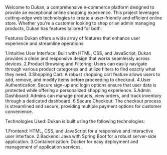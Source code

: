Welcome to Dukan, a comprehensive e-commerce platform designed to provide an exceptional online shopping experience. This project leverages cutting-edge web technologies to create a user-friendly and efficient online store. Whether you're a customer looking to shop or an admin managing products, Dukan has features tailored for both.

Features
Dukan offers a wide array of features that enhance user experience and streamline operations:

1.Intuitive User Interface: Built with HTML, CSS, and JavaScript, Dukan provides a clean and responsive design that works seamlessly across devices.
2.Product Browsing and Filtering: Users can easily navigate through various product categories and utilize filters to find exactly what they need.
3.Shopping Cart: A robust shopping cart feature allows users to add, remove, and modify items before proceeding to checkout.
4.User Authentication: Secure sign-up and login options ensure that user data is protected while offering a personalized shopping experience.
5.Admin Dashboard: Admins can manage products, view orders, and track inventory through a dedicated dashboard.
6.Secure Checkout: The checkout process is streamlined and secure, providing multiple payment options for customer convenience.

Technologies Used:
Dukan is built using the following technologies:

1.Frontend: HTML, CSS, and JavaScript for a responsive and interactive user interface.
2.Backend: Java with Spring Boot for a robust server-side application.
3.Containerization: Docker for easy deployment and management of application services.
